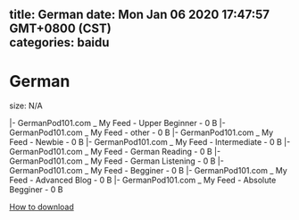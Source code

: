 
title: German
date: Mon Jan 06 2020 17:47:57 GMT+0800 (CST)    
categories: baidu
---

# German
size: N/A
 
 
|- GermanPod101.com _ My Feed - Upper Beginner - 0 B
|- GermanPod101.com _ My Feed - other - 0 B
|- GermanPod101.com _ My Feed - Newbie - 0 B
|- GermanPod101.com _ My Feed - Intermediate - 0 B
|- GermanPod101.com _ My Feed - German Reading - 0 B
|- GermanPod101.com _ My Feed - German Listening - 0 B
|- GermanPod101.com _ My Feed - Begginer - 0 B
|- GermanPod101.com _ My Feed - Advanced Blog - 0 B
|- GermanPod101.com _ My Feed - Absolute Begginer - 0 B

[How to download](https://bpcam.bemobtrk.com/go/2ceec3aa-1ca2-46d6-b9ff-aaa5c184517c?jno=3408)